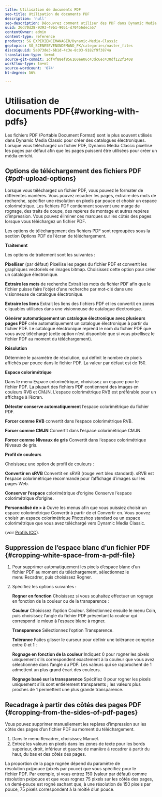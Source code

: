```yaml
---
title: Utilisation de documents PDF
seo-title: Utilisation de documents PDF
description: 'null'
seo-description: Découvrez comment utiliser des PDF dans Dynamic Media Classic.
uuid: 26d70d28-9393-49b1-9051-d70456deca67
contentOwner: admin
content-type: reference
products: SG_EXPERIENCEMANAGER/Dynamic-Media-Classic
geptopics: SG_SCENESEVENONDEMAND_PK/categories/master_files
discoiquuid: 5a073de3-6b1d-4c3e-8c03-9182f9f3874a
translation-type: tm+mt
source-git-commit: 1df4f88ef856160ee06c43dc6ec430df122f2408
workflow-type: tm+mt
source-wordcount: '674'
ht-degree: 56%

---
```



# Utilisation de documents PDF{#working-with-pdfs}

Les fichiers PDF (Portable Document Format) sont le plus souvent utilisés dans Dynamic Media Classic pour créer des catalogues électroniques. Lorsque vous téléchargez un fichier PDF, Dynamic Media Classic pixellise les pages par défaut afin que les pages puissent être utilisées pour créer un média enrichi.

## Options de téléchargement des fichiers PDF {#pdf-upload-options}

Lorsque vous téléchargez un fichier PDF, vous pouvez le formater de différentes manières. Vous pouvez recadrer les pages, extraire des mots de recherche, spécifier une résolution en pixels par pouce et choisir un espace colorimétrique. Les fichiers PDF contiennent souvent une marge de rognage, des traits de coupe, des repères de montage et autres repères d’impression. Vous pouvez éliminer ces marques sur les côtés des pages lorsque vous téléchargez un fichier PDF.

Les options de téléchargement des fichiers PDF sont regroupées sous la section Options PDF de l’écran de téléchargement.

**Traitement**

Les options de traitement sont les suivantes :

**Pixelliser** (par défaut) Pixellise les pages du fichier PDF et convertit les graphiques vectoriels en images bitmap. Choisissez cette option pour créer un catalogue électronique. 

**Extraire les mots** de recherche Extrait les mots du fichier PDF afin que le fichier puisse faire l’objet d’une recherche par mot-clé dans une visionneuse de catalogue électronique.

**Extraire les liens** Extrait les liens des fichiers PDF et les convertit en zones cliquables utilisées dans une visionneuse de catalogue électronique.

**Générer automatiquement un catalogue électronique avec plusieurs pages PDF** crée automatiquement un catalogue électronique à partir du fichier PDF. Le catalogue électronique reprend le nom du fichier PDF que vous avez téléchargé (cette option n’est disponible que si vous pixellisez le fichier PDF au moment du téléchargement).

**Résolution**

Détermine le paramètre de résolution, qui définit le nombre de pixels affichés par pouce dans le fichier PDF. La valeur par défaut est de 150.

**Espace colorimétrique**

Dans le menu Espace colorimétrique, choisissez un espace pour le fichier PDF. La plupart des fichiers PDF contiennent des images en couleurs RVB et CMJN. L’espace colorimétrique RVB est préférable pour un affichage à l’écran.

**Détecter conserve automatiquement** l’espace colorimétrique du fichier PDF.

**Forcer comme RVB** convertit dans l’espace colorimétrique RVB.

**Forcer comme CMJN** Convertit dans l’espace colorimétrique CMJN.

**Forcer comme Niveaux de gris** Convertit dans l’espace colorimétrique Niveaux de gris.

**Profil de couleurs**

Choisissez une option de profil de couleurs :

**Convertir en sRVB** Convertit en sRVB (rouge vert bleu standard). sRVB est l’espace colorimétrique recommandé pour l’affichage d’images sur les pages Web.

**Conserver l’espace** colorimétrique d’origine Conserve l’espace colorimétrique d’origine.

**Personnalisé de > à** Ouvre les menus afin que vous puissiez choisir un espace colorimétrique Convertir à partir de et Convertir en. Vous pouvez choisir un espace colorimétrique Photoshop standard ou un espace colorimétrique que vous avez téléchargé vers Dynamic Media Classic.

(voir [Profils ICC](icc-profiles.md#icc_profiles)).

## Suppression de l’espace blanc d’un fichier PDF {#cropping-white-space-from-a-pdf-file}

1. Pour supprimer automatiquement les pixels d’espace blanc d’un fichier PDF au moment du téléchargement, sélectionnez le menu Recadrer, puis choisissez Rogner.
1. Spécifiez les options suivantes :

   **Rogner en fonction** Choisissez si vous souhaitez effectuer un rognage en fonction de la couleur ou de la transparence :

   **Couleur** Choisissez l’option Couleur. Sélectionnez ensuite le menu Coin, puis choisissez l’angle du fichier PDF présentant la couleur qui correspond le mieux à l’espace blanc à rogner.

   **Transparence** Sélectionnez l’option Transparence.

   **Tolérance** Faites glisser le curseur pour définir une tolérance comprise entre 0 et 1 :

   **Rognage en fonction de la couleur** Indiquez 0 pour rogner les pixels uniquement s’ils correspondent exactement à la couleur que vous avez sélectionnée dans l’angle du PDF. Les valeurs qui se rapprochent de 1 admettent un plus grand écart des couleurs.

   **Rognage basé sur la transparence** Spécifiez 0 pour rogner les pixels uniquement s’ils sont entièrement transparents ; les valeurs plus proches de 1 permettent une plus grande transparence.

## Recadrage à partir des côtés des pages PDF {#cropping-from-the-sides-of-pdf-pages}

Vous pouvez supprimer manuellement les repères d’impression sur les côtés des pages d’un fichier PDF au moment du téléchargement.

1. Dans le menu Recadrer, choisissez Manuel.
1. Entrez les valeurs en pixels dans les zones de texte pour les bords supérieur, droit, inférieur et gauche de manière à recadrer à partir du haut, du bas et des côtés des pages.

La proportion de la page rognée dépend du paramètre de résolution px/pouce (pixels par pouce) que vous spécifiez pour le fichier PDF. Par exemple, si vous entrez 150 (valeur par défaut) comme résolution px/pouce et que vous rognez 75 pixels sur les côtés des pages, un demi-pouce est rogné sachant que, à une résolution de 150 pixels par pouce, 75 pixels correspondent à la moitié d’un pouce.
